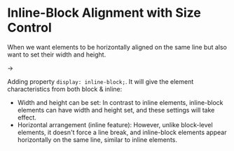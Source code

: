 # Inline-Block Alignment with Size Control
When we want elements to be horizontally aligned on the same line but also want to set their width and height.

-> 

Adding property `display: inline-block;`. It will give the element characteristics from both block & inline:
- Width and height can be set: In contrast to inline elements, inline-block elements can have width and height set, and these settings will take effect.
- Horizontal arrangement (inline feature): However, unlike block-level elements, it doesn't force a line break, and inline-block elements appear horizontally on the same line, similar to inline elements.